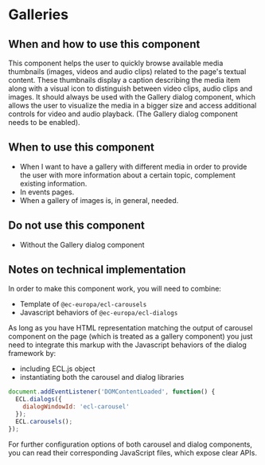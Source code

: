 # Galleries

## When and how to use this component

This component helps the user to quickly browse available media thumbnails
(images, videos and audio clips) related to the page's textual content. These
thumbnails display a caption describing the media item along with a visual icon
to distinguish between video clips, audio clips and images. It should always be
used with the Gallery dialog component, which allows the user to visualize the
media in a bigger size and access additional controls for video and audio
playback. (The Gallery dialog component needs to be enabled).

## When to use this component

* When I want to have a gallery with different media in order to provide the
  user with more information about a certain topic, complement existing
  information.
* In events pages.
* When a gallery of images is, in general, needed.

## Do not use this component

* Without the Gallery dialog component

## Notes on technical implementation

In order to make this component work, you will need to combine:

* Template of `@ec-europa/ecl-carousels`
* Javascript behaviors of `@ec-europa/ecl-dialogs`

As long as you have HTML representation matching the output of carousel
component on the page (which is treated as a gallery component) you just need to
integrate this markup with the Javascript behaviors of the dialog framework by:

* including ECL.js object
* instantiating both the carousel and dialog libraries

```js
document.addEventListener('DOMContentLoaded', function() {
  ECL.dialogs({
    dialogWindowId: 'ecl-carousel'
  });
  ECL.carousels();
});
```

For further configuration options of both carousel and dialog components, you
can read their corresponding JavaScript files, which expose clear APIs.
